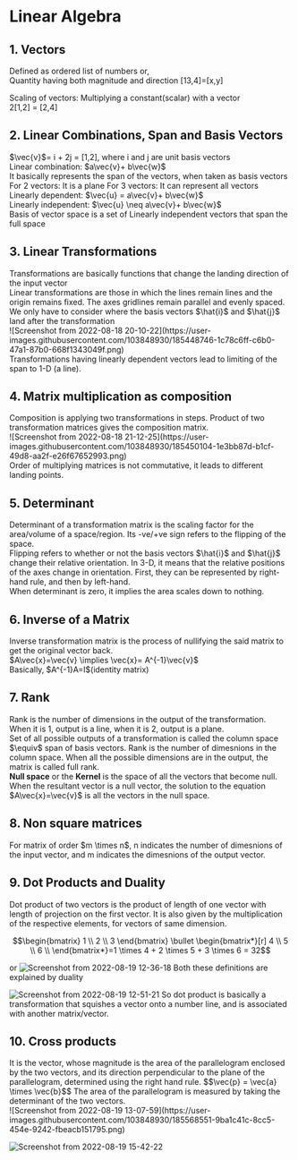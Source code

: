 <h1>Linear Algebra</h1>

<h2> 1. Vectors</h2>

<p> Defined as ordered list of numbers or,<br>
 Quantity having both magnitude and direction 
 [13,4]=[x,y]
</p>

<p> Scaling of vectors: Multiplying a constant(scalar) with a vector <br>
    2[1,2] = [2,4]
</p>

<h2> 2. Linear Combinations, Span and Basis Vectors </h2>

<p> $\vec{v}$= i + 2j = [1,2], where i and j are unit basis vectors<br>
    Linear combination: $a\vec{v}+ b\vec{w}$<br>
    It basically represents the span of the vectors, when taken as basis vectors<br>
    For 2 vectors: It is a plane    For 3 vectors: It can represent all vectors<br>
    Linearly dependent: $\vec{u} = a\vec{v}+ b\vec{w}$ <br>
    Linearly independent: $\vec{u} \neq a\vec{v}+ b\vec{w}$<br>
    Basis of vector space is a set of Linearly independent vectors that span the full space
</p>

## 3. Linear Transformations

<p> Transformations are basically functions that change the landing direction of the input vector<br>
 Linear transformations are those in which the lines remain lines and the origin remains fixed. The axes gridlines remain parallel and evenly spaced.<br>
 We only have to consider where the basis vectors $\hat{i}$ and $\hat{j}$ land after the transformation<br>
![Screenshot from 2022-08-18 20-10-22](https://user-images.githubusercontent.com/103848930/185448746-1c78c6ff-c6b0-47a1-87b0-668f1343049f.png)<br>
 Transformations having linearly dependent vectors lead to limiting of the span to 1-D (a line).<br>
</p>

## 4. Matrix multiplication as composition

<p>
 Composition is applying two transformations in steps. Product of two transformation matrices gives the composition matrix. <br>
 ![Screenshot from 2022-08-18 21-12-25](https://user-images.githubusercontent.com/103848930/185450104-1e3bb87d-b1cf-49d8-aa2f-e26f67652993.png)<br>
 Order of multiplying matrices is not commutative, it leads to different landing points.<br>
 </p>
 
## 5. Determinant
<p>
 Determinant of a transformation matrix is the scaling factor for the area/volume of a space/region. Its -ve/+ve sign refers to the flipping of the space.<br>
 Flipping refers to whether or not the basis vectors $\hat{i}$ and $\hat{j}$ change their relative orientation. In 3-D, it means that the relative 
 positions of the axes change in orientation. First, they can be represented by right-hand rule, and then by left-hand. <br>
 When determinant is zero, it implies the area scales down to nothing.
 </p>
 
 ## 6. Inverse of a Matrix
 
 <p>
 Inverse transformation matrix is the process of nullifying the said matrix to get the original vector back.<br>
 $A\vec{x}=\vec{v} \implies \vec{x}= A^{-1}\vec{v}$<br>
 Basically, $A^{-1}A=I$(identity matrix)<br>
 </p>
 
 ## 7. Rank
 
 <p>
 Rank is the number of dimensions in the output of the transformation. <br>
 When it is 1, output is a line, when it is 2, output is a plane.<br>
 Set of all possible outputs of a transformation is called the column space $\equiv$ span of basis vectors. Rank is the number of dimesnions in the column space. When all the possible dimensions are in the output, the matrix is called full rank. <br>
 <strong>Null space</strong> or the <strong>Kernel</strong> is the space of all the vectors that become null. When the resultant vector is a null vector, the solution to the equation $A\vec{x}=\vec{v}$ is all the vectors in the null space.<br>
 </p>
 
 ## 8. Non square matrices
 <p>
 For matrix of order $m \times n$, n indicates the number of dimesnions of the input vector, and m indicates the dimesnions of the output vector.<br>
 </p>
 
 ## 9. Dot Products and Duality
 <p>
 Dot product of two vectors is the product of length of one vector with length of projection on the first vector. It is also given by the multiplication of the respective elements, for vectors of same dimension. <br>
 
 $$\begin{bmatrix}
    1 \\
    2 \\
    3
   \end{bmatrix} \bullet 
   \begin{bmatrix*}[r]
    4 \\
    5 \\
    6 \\
    \end{bmatrix*}=1 \times 4 + 2 \times 5 + 3 \times 6 = 32$$ 
 
 or 
![Screenshot from 2022-08-19 12-36-18](https://user-images.githubusercontent.com/103848930/185563099-fd68b2cf-9037-4c46-bbd3-8318e000e331.png)
 Both these definitions are explained by duality
 
![Screenshot from 2022-08-19 12-51-21](https://user-images.githubusercontent.com/103848930/185565724-2d193ae3-7384-4051-9f66-7e7fe57ef6ca.png)
So dot product is basically a transformation that squishes a vector onto a number line, and is associated with another matrix/vector. 
 </p>
 
 ## 10. Cross products
 <p>
 It is the vector, whose magnitude is the area of the parallelogram enclosed by the two vectors, and its direction perpendicular to the plane of the parallelogram, determined using the right hand rule. 
 $$\vec{p} = \vec{a} \times \vec{b}$$
 The area of the parallelogram is measured by taking the determinant of the two vectors.<br>
 ![Screenshot from 2022-08-19 13-07-59](https://user-images.githubusercontent.com/103848930/185568551-9ba1c41c-8cc5-454e-9242-fbeacb151795.png)
 
 ![Screenshot from 2022-08-19 15-42-22](https://user-images.githubusercontent.com/103848930/185597174-6c3518f9-8b74-460d-ac86-29fd3acc1f63.png)

 
 
